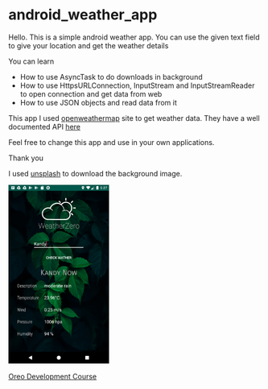 # android_weather_app
Hello. This is a simple android weather app. You can use the given text field to give your location and get the weather details 

You can learn 
 - How to use AsyncTask to do downloads in background
 - How to use HttpsURLConnection, InputStream and InputStreamReader to open connection and get data from web
 - How to use JSON objects and read data from it
 
This app I used [openweathermap](https://openweathermap.org/) site to get weather data. They have a well documented API [here](https://openweathermap.org/api)

Feel free to change this app and use in your own applications. 

Thank you

I used [unsplash](https://unsplash.com/) to download the background image.

<img src="app/src/main/res/drawable-v24/Screenshot_1589284662.png" width="200">

[Oreo Development Course](https://www.udemy.com/share/101Y5MAkMcdl5bRXo=/)
